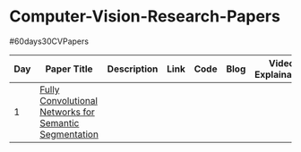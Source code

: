 # Computer-Vision-Research-Papers

#60days30CVPapers

| Day | Paper Title | Description | Link | Code | Blog | Video Explaination | Notes |
| ----|--------------| ----------| ------| -----| -----| --------------------| -----| 
| 1 | [Fully Convolutional Networks for Semantic Segmentation](https://www.cv-foundation.org/openaccess/content_cvpr_2015/papers/Long_Fully_Convolutional_Networks_2015_CVPR_paper.pdf)

